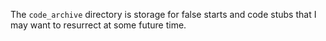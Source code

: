 The `code_archive` directory is storage for false starts and code stubs that I may want
to resurrect at some future time.